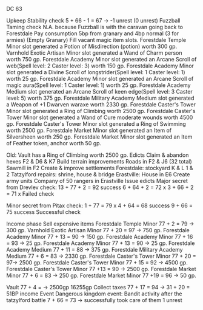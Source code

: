 DC 63

Upkeep
Stability check
5 + 66 - 1 = 67 → -1 unrest (0 unrest)
Fuzzball Taming check
N.A. because Fuzzball is with the caravan going back to Forestdale
Pay consumption
5bp from granary and 4bp normal (3 for armies) (Empty Granary)
Fill vacant magic item slots.
Forestdale Temple Minor slot generated a Potion of Misdirection (potion) worth 300 gp.
Varnhold Exotic Artisan Minor slot generated a Wand of Charm person worth 750 gp.
Forestdale Academy Minor slot generated an Arcane Scroll of web(Spell level: 2 Caster level: 3) worth 150 gp.
Forestdale Academy Minor slot generated a Divine Scroll of longstrider(Spell level: 1 Caster level: 1) worth 25 gp.
Forestdale Academy Minor slot generated an Arcane Scroll of magic aura(Spell level: 1 Caster level: 1) worth 25 gp.
Forestdale Academy Medium slot generated an Arcane Scroll of keen edge(Spell level: 3 Caster level: 5) worth 375 gp.
Forestdale Military Academy Medium slot generated a Weapon of +1 Dwarven waraxe worth 2330 gp.
Forestdale Caster's Tower Minor slot generated a Ring of Climbing worth 2500 gp.
Forestdale Caster's Tower Minor slot generated a Wand of Cure moderate wounds worth 4500 gp.
Forestdale Caster's Tower Minor slot generated a Ring of Swimming worth 2500 gp.
Forestdale Market Minor slot generated an Item of Silversheen worth 250 gp.
Forestdale Market Minor slot generated an Item of Feather token, anchor worth 50 gp.

Old: Vault has a Ring of Climbing worth 2500 gp.
Edicts
Claim & abandon hexes
F2 & D6 & K7
Build terrain improvements
Roads in F2 & J6 (32 total)
Sawmill in F2
Create & improve settlements
Forestdale: stockyard K & L 1 & 2
Tatzylford repairs: shrine, house & bridge
Erastville: House in E6
Create army units
Company of 50 rangers in Erastville
Issue edicts
Major secret from Drevlev check: 
13 + 77 + 2 = 92 success 
6 + 64 + 2 = 72 x
3 + 66 + 2 = 71 x
Failed check

Minor secret from Pitax check:
1 + 77 = 79 x
4 + 64 = 68 success
9 + 66 = 75 success
Successful check

Income phase
Sell expensive items
Forestdale Temple Minor 77 + 2 = 79 → 300 gp.
Varnhold Exotic Artisan Minor 77 + 20 = 97 → 750 gp.
Forestdale Academy Minor 77 + 13 = 90 → 150 gp.
Forestdale Academy Minor 77 + 16 = 93 → 25 gp.
Forestdale Academy Minor 77 + 13 = 90 → 25 gp.
Forestdale Academy Medium 77 + 11 = 88 → 375 gp.
Forestdale Military Academy Medium 77 + 6 = 83 → 2330 gp.
Forestdale Caster's Tower Minor 77 + 20 = 97→ 2500 gp.
Forestdale Caster's Tower Minor 77 + 15 = 92 → 4500 gp.
Forestdale Caster's Tower Minor 77 +13 = 90 → 2500 gp.
Forestdale Market Minor 77 + 6 = 83 → 250 gp.
Forestdale Market Minor 77 +19 = 96 → 50 gp.

Vault 77 + 4 = → 2500gp
16255gp 
Collect taxes
77 + 17 = 94 → 31 + 20 = 51BP income
Event
Dangerous kingdom event: Bandit activity after the tatzylford battle
7 + 66 = 73 → successfully took care of them
1 unrest
